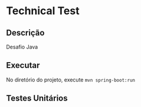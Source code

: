 # Technical Test

## Descrição ##
Desafio Java

## Executar ##
No diretório do projeto, execute `mvn spring-boot:run`

## Testes Unitários ##


